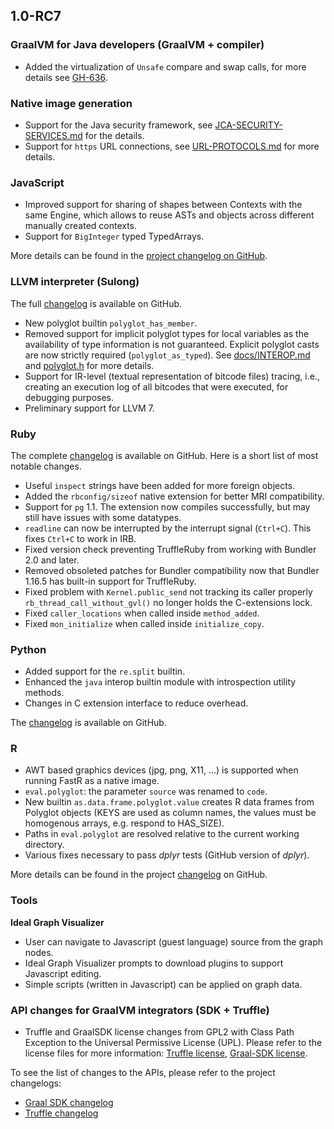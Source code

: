 ## 1.0-RC7

### GraalVM for Java developers (GraalVM + compiler)

* Added the virtualization of `Unsafe` compare and swap calls, for more details see [GH-636](https://github.com/oracle/graal/pull/636).

### Native image generation

* Support for the Java security framework, see [JCA-SECURITY-SERVICES.md](https://github.com/oracle/graal/blob/master/substratevm/JCA-SECURITY-SERVICES.md) for the details.
* Support for `https` URL connections, see [URL-PROTOCOLS.md](https://github.com/oracle/graal/blob/master/substratevm/URL-PROTOCOLS.md) for more details.

### JavaScript

* Improved support for sharing of shapes between Contexts with the same Engine, which allows to reuse ASTs and objects across different manually created contexts.
* Support for `BigInteger` typed TypedArrays.

More details can be found in the [project changelog on GitHub](https://github.com/graalvm/graaljs/blob/master/CHANGELOG.md ).

### LLVM interpreter (Sulong)
The full [changelog](https://github.com/oracle/graal/blob/master/sulong/CHANGELOG.md) is available on GitHub.

* New polyglot builtin `polyglot_has_member`.
* Removed support for implicit polyglot types for local variables as the availability of type information is not guaranteed. Explicit polyglot casts are now strictly required (`polyglot_as_typed`). See [docs/INTEROP.md](https://ol-bitbucket.us.oracle.com/projects/G/repos/graal/browse/sulong/docs/INTEROP.md) and [polyglot.h](https://ol-bitbucket.us.oracle.com/projects/G/repos/graal/browse/sulong/projects/com.oracle.truffle.llvm.libraries.bitcode/include/polyglot.h) for more details.
* Support for IR-level (textual representation of bitcode files) tracing, i.e., creating an execution log of all bitcodes that were executed, for debugging purposes.
* Preliminary support for LLVM 7.

### Ruby
The complete [changelog](https://github.com/oracle/truffleruby/blob/master/CHANGELOG.md) is available on GitHub. Here is a short list of most notable changes.

* Useful `inspect` strings have been added for more foreign objects.
* Added the `rbconfig/sizeof` native extension for better MRI compatibility.
* Support for `pg` 1.1. The extension now compiles successfully, but may still have issues with some datatypes.
* `readline` can now be interrupted by the interrupt signal (`Ctrl+C`). This fixes `Ctrl+C` to work in IRB.
* Fixed version check preventing TruffleRuby from working with Bundler 2.0 and later.
* Removed obsoleted patches for Bundler compatibility now that Bundler 1.16.5 has built-in support for TruffleRuby.
* Fixed problem with `Kernel.public_send` not tracking its caller properly
`rb_thread_call_without_gvl()` no longer holds the C-extensions lock.
* Fixed `caller_locations` when called inside `method_added`.
* Fixed `mon_initialize` when called inside `initialize_copy`.

### Python

* Added support for the `re.split` builtin.
* Enhanced the `java` interop builtin module with introspection utility methods.
* Changes in C extension interface to reduce overhead.

The [changelog](https://github.com/graalvm/graalpython/blob/master/CHANGELOG.md)
is available on GitHub.

### R

* AWT based graphics devices (jpg, png, X11, ...) is supported when running FastR as a native image.
* `eval.polyglot`: the parameter `source` was renamed to `code`.
* New builtin `as.data.frame.polyglot.value` creates R data frames from Polyglot objects (KEYS are used as column names, the values must be homogenous arrays, e.g. respond to HAS_SIZE).
* Paths in `eval.polyglot` are resolved relative to the current working directory.
* Various fixes necessary to pass _dplyr_ tests (GitHub version of _dplyr_).

More details can be found in the project [changelog](https://github.com/oracle/fastr/blob/master/CHANGELOG.md) on GitHub.

### Tools
**Ideal Graph Visualizer**
* User can navigate to Javascript (guest language) source from the graph nodes.
* Ideal Graph Visualizer prompts to download plugins to support Javascript editing.
* Simple scripts (written in Javascript) can be applied on graph data.

### API changes for GraalVM integrators (SDK + Truffle)

* Truffle and GraalSDK license changes from GPL2 with Class Path Exception to the Universal Permissive License (UPL). Please refer to the license files for more information: [Truffle license](https://github.com/oracle/graal/blob/master/truffle/LICENSE.md), [Graal-SDK license](https://github.com/oracle/graal/blob/master/sdk/LICENSE.md).

To see the list of changes to the APIs, please refer to the project changelogs:
- [Graal SDK changelog](https://github.com/oracle/graal/blob/master/sdk/CHANGELOG.md)
- [Truffle changelog](https://github.com/oracle/graal/blob/master/truffle/CHANGELOG.md)
